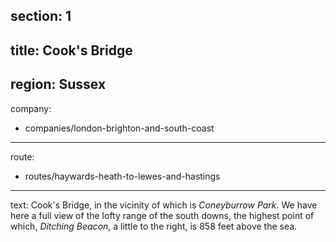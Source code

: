 section: 1
----
title: Cook's Bridge
----
region: Sussex
----
company:
- companies/london-brighton-and-south-coast
----
route:
- routes/haywards-heath-to-lewes-and-hastings
----
text: Cook's Bridge, in the vicinity of which is *Coneyburrow Park*. We have here a full view of the lofty range of the south downs, the highest point of which, *Ditching Beacon*, a little to the right, is 858 feet above the sea.
